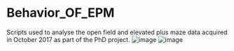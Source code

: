# Behavior_OF_EPM

Scripts used to analyse the open field and elevated plus maze data acquired in October 2017 as part of the PhD project.
![image](https://user-images.githubusercontent.com/20423915/79884075-fbeb9280-83f4-11ea-9f8d-d5e78ed5df21.gif)
![image](https://user-images.githubusercontent.com/20423915/79884650-b7142b80-83f5-11ea-9b14-a32588a60589.gif)
